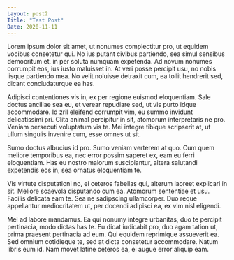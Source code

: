 ```yaml
---
Layout: post2
Title: "Test Post"
Date: 2020-11-11
---
```


Lorem ipsum dolor sit amet, ut nonumes complectitur pro, ut equidem vocibus consetetur qui. No ius putant civibus partiendo, sea simul sensibus democritum et, in per soluta numquam expetenda. Ad novum nonumes corrumpit eos, ius iusto maluisset in. At veri posse percipit usu, no nobis iisque partiendo mea. No velit noluisse detraxit cum, ea tollit hendrerit sed, dicant concludaturque ea has.

Adipisci contentiones vis in, ex per regione euismod eloquentiam. Sale doctus ancillae sea eu, et verear repudiare sed, ut vis purto idque accommodare. Id zril eleifend corrumpit vim, eu summo invidunt delicatissimi pri. Clita animal percipitur in sit, atomorum interpretaris ne pro. Veniam persecuti voluptatum vis te. Mei integre tibique scripserit at, ut ullum singulis invenire cum, esse omnes ut sit.

Sumo doctus albucius id pro. Sumo veniam verterem at quo. Cum quem meliore temporibus ea, nec error possim saperet ex, eam eu ferri eloquentiam. Has eu nostro malorum suscipiantur, altera salutandi expetendis eos in, sea ornatus eloquentiam te.

Vis virtute disputationi no, ei ceteros fabellas qui, alterum laoreet explicari in sit. Meliore scaevola disputando cum ea. Atomorum sententiae et usu. Facilis delicata eam te. Sea ne sadipscing ullamcorper. Duo reque appellantur mediocritatem ut, per docendi adipisci ea, ex vim nisl eligendi.

Mel ad labore mandamus. Ea qui nonumy integre urbanitas, duo te percipit pertinacia, modo dictas has te. Eu dicat iudicabit pro, duo agam tation ut, prima praesent pertinacia ad eum. Qui equidem reprimique assueverit ea. Sed omnium cotidieque te, sed at dicta consetetur accommodare. Natum libris eum id. Nam movet latine ceteros ea, ei augue error aliquip eam.

